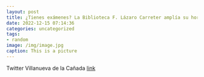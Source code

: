 ```yaml
---
layout: post
title: ¿Tienes exámenes? La Biblioteca F. Lázaro Carreter amplía su horario para facilitar un lugar de estudio y, del 17 de diciembre a...
date: 2022-12-15 07:14:36
categories: uncategorized
tags:
- random
image: /img/image.jpg
caption: This is a picture
---
```

Twitter Villanueva de la Cañada [link](https://twitter.com/AytoVDLCanada/status/1603015581527146496)
